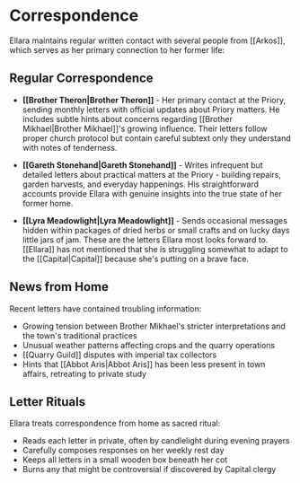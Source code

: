 # Correspondence

Ellara maintains regular written contact with several people from [[Arkos]], which serves as her primary connection to her former life:

## Regular Correspondence

- **[[Brother Theron|Brother Theron]]** - Her primary contact at the Priory, sending monthly letters with official updates about Priory matters. He includes subtle hints about concerns regarding [[Brother Mikhael|Brother Mikhael]]'s growing influence. Their letters follow proper church protocol but contain careful subtext only they understand with notes of tenderness.

- **[[Gareth Stonehand|Gareth Stonehand]]** - Writes infrequent but detailed letters about practical matters at the Priory - building repairs, garden harvests, and everyday happenings. His straightforward accounts provide Ellara with genuine insights into the true state of her former home.

- **[[Lyra Meadowlight|Lyra Meadowlight]]** - Sends occasional messages hidden within packages of dried herbs or small crafts and on lucky days little jars of jam. These are the letters Ellara most looks forward to. [[Ellara]] has not mentioned that she is struggling somewhat to adapt to the [[Capital|Capital]] because she's putting on a brave face.

## News from Home

Recent letters have contained troubling information:
- Growing tension between Brother Mikhael's stricter interpretations and the town's traditional practices
- Unusual weather patterns affecting crops and the quarry operations
- [[Quarry Guild]] disputes with imperial tax collectors
- Hints that [[Abbot Aris|Abbot Aris]] has been less present in town affairs, retreating to private study

## Letter Rituals

Ellara treats correspondence from home as sacred ritual:
- Reads each letter in private, often by candlelight during evening prayers
- Carefully composes responses on her weekly rest day
- Keeps all letters in a small wooden box beneath her cot
- Burns any that might be controversial if discovered by Capital clergy